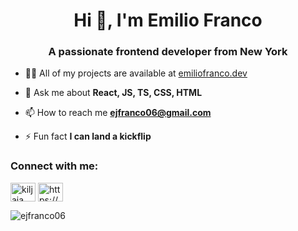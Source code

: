 <h1 align="center">Hi 👋, I'm Emilio Franco</h1>
<h3 align="center">A passionate frontend developer from New York</h3>

- 👨‍💻 All of my projects are available at [emiliofranco.dev](emiliofranco.dev)

- 💬 Ask me about **React, JS, TS, CSS, HTML**

- 📫 How to reach me **ejfranco06@gmail.com**

- ⚡ Fun fact **I can land a kickflip**

<h3 align="left">Connect with me:</h3>
<p align="left">
<a href="https://twitter.com/kiljaja" target="blank"><img align="center" src="https://raw.githubusercontent.com/rahuldkjain/github-profile-readme-generator/master/src/images/icons/Social/twitter.svg" alt="kiljaja" height="30" width="40" /></a>
<a href="https://linkedin.com/in/https://www.linkedin.com/in/emilio-j-franco/" target="blank"><img align="center" src="https://raw.githubusercontent.com/rahuldkjain/github-profile-readme-generator/master/src/images/icons/Social/linked-in-alt.svg" alt="https://www.linkedin.com/in/emilio-j-franco/" height="30" width="40" /></a>
</p>


<p><img align="left" src="https://github-readme-stats.vercel.app/api/top-langs?username=ejfranco06&show_icons=true&locale=en&layout=compact&count_private=true&theme=github_dark" alt="ejfranco06" /></p>
